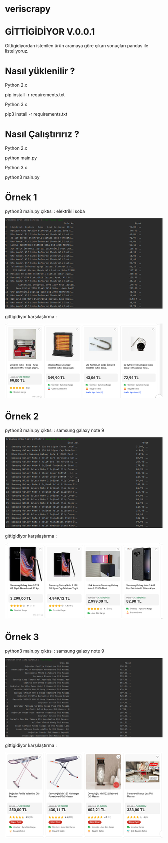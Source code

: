 # veriscrapy

# GİTTİGİDİYOR V.0.0.1

Gittigidiyordan istenilen ürün aramaya göre çıkan sonuçları pandas ile listeliyoruz.

# Nasıl yüklenilir ?

Python 2.x

pip install -r requirements.txt

Python 3.x

pip3 install -r requirements.txt

# Nasıl Çalıştırırız ?

Python 2.x

python main.py

Python 3.x

python3 main.py

# Örnek 1

python3 main.py çıktısı : elektrikli soba

![](img/elektrikli-soba.png)

gittigidiyor karşılaştırma : 

![](img/gittigidiyor-elektrikli-soba.png)

# Örnek 2

python3 main.py çıktısı : samsung galaxy note 9

![](img/samsung-galaxy-note-9.png)

gittigidiyor karşılaştırma : 

![](img/gittigidiyor-samsung-galaxy-note-9.png)

# Örnek 3

python3 main.py çıktısı : samsung galaxy note 9

![](img/utu-masasi.png)

gittigidiyor karşılaştırma : 

![](img/gittigidiyor-utu-masasi.png)
